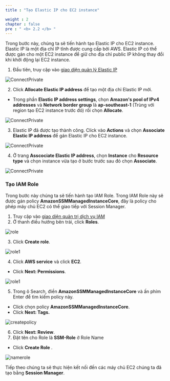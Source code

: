 ```yaml
---
title : "Tạo Elastic IP cho EC2 instance"

weight : 2 
chapter : false
pre : " <b> 2.2 </b> "
---
```


Trong bước này, chúng ta sẽ tiến hành tạo Elastic IP cho EC2 instance. Elastic IP là một địa chỉ IP tĩnh được cung cấp bởi AWS. Elastic IP có thể được gán cho một EC2 instance để giữ cho địa chỉ public IP không thay đổi khi khởi động lại EC2 instance.

1. Đầu tiên, truy cập vào [giao diện quản lý Elastic IP](https://ap-southeast-1.console.aws.amazon.com/ec2/home?region=ap-southeast-1#Addresses:)

![ConnectPrivate](/images/anh5.png)

2. Click **Allocate Elastic IP address** để tạo một địa chỉ Elastic IP mới.

- Trong phần **Elastic IP address settings**, chọn **Amazon's pool of IPv4 addresses** và **Network border group** là **ap-southeast-1** (Trùng với region tạo EC2 instance trước đó) rồi chọn **Allocate**.

![ConnectPrivate](/images/anh6.png)

3. Elastic IP đã được tạo thành công. Click vào **Actions** và chọn **Associate Elastic IP address** để gán Elastic IP cho EC2 instance.

![ConnectPrivate](/images/anh9.png)

4. Ở trang **Asscociate Elastic IP address**, chọn **Instance** cho **Resource type** và chọn instance vừa tạo ở bước trước sau đó chọn **Associate**.

![ConnectPrivate](/images/anh10.png)



### Tạo IAM Role

Trong bước này chúng ta sẽ tiến hành tạo IAM Role. Trong IAM Role này sẽ được gán policy **AmazonSSMManagedInstanceCore**, đây là policy cho phép máy chủ EC2 có thể giao tiếp với Session Manager.

1. Truy cập vào [giao diện quản trị dịch vụ IAM](https://console.aws.amazon.com/iamv2/)
2. Ở thanh điều hướng bên trái, click  **Roles**.  

![role](/images/2.prerequisite/038-iamrole.png)

3. Click **Create role**.  

![role1](/images/2.prerequisite/039-iamrole.png)

4. Click **AWS service** và click **EC2**. 
  + Click **Next: Permissions**.  

![role1](/images/2.prerequisite/040-iamrole.png)

5. Trong ô Search, điền **AmazonSSMManagedInstanceCore** và ấn phím Enter để tìm kiếm policy này.
  + Click chọn policy **AmazonSSMManagedInstanceCore**.
  + Click **Next: Tags.**

![createpolicy](/images/2.prerequisite/041-iamrole.png)

6. Click **Next: Review**.
7. Đặt tên cho Role là **SSM-Role** ở Role Name  
  + Click **Create Role** \.

![namerole](/images/2.prerequisite/042-iamrole.png)

Tiếp theo chúng ta sẽ thực hiện kết nối đến các máy chủ EC2 chúng ta đã tạo bằng **Session Manager**.